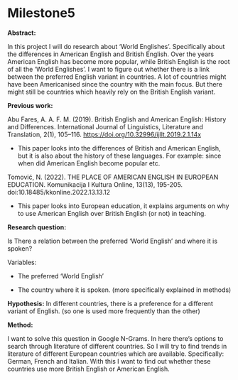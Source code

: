 # Milestone5
**Abstract:**

In this project I will do research about ‘World Englishes’. Specifically about the differences in American English and British English. Over the years American English has become more popular, while British English is the root of all the ‘World Englishes’. I want to figure out whether there is a link between the preferred English variant in countries. A lot of countries might have been Americanised since the country with the main focus. But there might still be countries which heavily rely on the British English variant.

**Previous work:**

Abu Fares, A. A. F. M. (2019). British English and American English: History and Differences. International Journal of Linguistics, Literature and Translation, 2(1), 105–116. https://doi.org/10.32996/ijllt.2019.2.1.14x

-  This paper looks into the differences of British and American English, but it is also about the history of these languages. For example: since when did American English become popular etc.

Tomović, N. (2022). THE PLACE OF AMERICAN ENGLISH IN EUROPEAN EDUCATION. Komunikacija I Kultura Online, 13(13), 195-205. doi:10.18485/kkonline.2022.13.13.12

-  This paper looks into European education, it explains arguments on why to use American English over British English (or not) in teaching.

**Research question:**

Is There a relation between the preferred ‘World English’ and where it is spoken?

Variables: 

-  The preferred ‘World English’

-  The country where it is spoken. (more specifically explained in methods)

**Hypothesis:**
In different countries, there is a preference for a different variant of English. (so one is used more frequently than the other)

**Method:**

I want to solve this question in Google N-Grams. In here there’s options to search through literature of different countries. So I will try to find trends in literature of different European countries which are available. Specifically: German, French and Italian. With this I want to find out whether these countries use more British English or American English.



